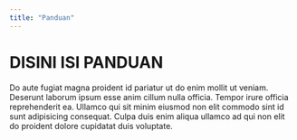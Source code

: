 ```yaml
---
title: "Panduan"
---
```


# DISINI ISI PANDUAN

Do aute fugiat magna proident id pariatur ut do enim mollit ut veniam. Deserunt laborum ipsum esse anim cillum nulla officia. Tempor irure officia reprehenderit ea. Ullamco qui sit minim eiusmod non elit commodo sint id sunt adipisicing consequat. Culpa duis enim aliqua ullamco ad qui non elit do proident dolore cupidatat duis voluptate.